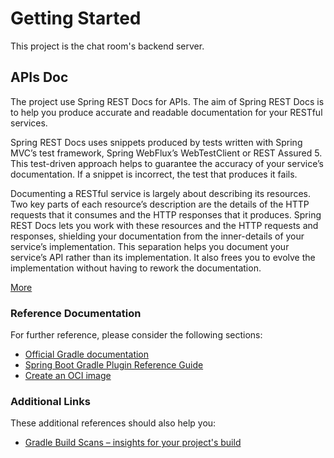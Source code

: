 # Getting Started

This project is the chat room's backend server.

## APIs Doc

The project use Spring REST Docs for APIs. The aim of Spring REST Docs is to help you produce accurate and readable documentation for your RESTful services.

Spring REST Docs uses snippets produced by tests written with Spring MVC’s test framework, Spring WebFlux’s WebTestClient or REST Assured 5. This test-driven approach helps to guarantee the accuracy of your service’s documentation. If a snippet is incorrect, the test that produces it fails.

Documenting a RESTful service is largely about describing its resources. Two key parts of each resource’s description are the details of the HTTP requests that it consumes and the HTTP responses that it produces. Spring REST Docs lets you work with these resources and the HTTP requests and responses, shielding your documentation from the inner-details of your service’s implementation. This separation helps you document your service’s API rather than its implementation. It also frees you to evolve the implementation without having to rework the documentation.

[More](https://docs.spring.io/spring-restdocs/docs/current/reference/htmlsingle/)

### Reference Documentation
For further reference, please consider the following sections:

* [Official Gradle documentation](https://docs.gradle.org)
* [Spring Boot Gradle Plugin Reference Guide](https://docs.spring.io/spring-boot/docs/3.0.2/gradle-plugin/reference/html/)
* [Create an OCI image](https://docs.spring.io/spring-boot/docs/3.0.2/gradle-plugin/reference/html/#build-image)

### Additional Links
These additional references should also help you:

* [Gradle Build Scans – insights for your project's build](https://scans.gradle.com#gradle)

